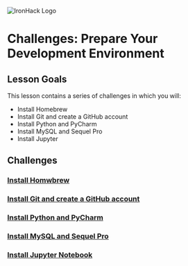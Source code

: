 ![IronHack Logo](https://s3-eu-west-1.amazonaws.com/ih-materials/uploads/upload_d5c5793015fec3be28a63c4fa3dd4d55.png)

# Challenges: Prepare Your Development Environment

## Lesson Goals

This lesson contains a series of challenges in which you will:

- Install Homebrew
- Install Git and create a GitHub account
- Install Python and PyCharm
- Install MySQL and Sequel Pro
- Install Jupyter

## Challenges

### [Install Homwbrew](homebrew.md)

### [Install Git and create a GitHub account](git.md)

### [Install Python and PyCharm](python.md)

### [Install MySQL and Sequel Pro](mysql.md)

### [Install Jupyter Notebook](jupyter.md)
